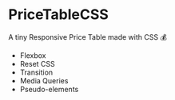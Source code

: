 # PriceTableCSS
A tiny Responsive Price Table made with CSS 💰

* Flexbox
* Reset CSS
* Transition
* Media Queries
* Pseudo-elements
